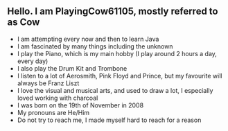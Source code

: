 ## Hello. I am PlayingCow61105, mostly referred to as Cow

- I am attempting every now and then to learn Java
- I am fascinated by many things including the unknown
- I play the Piano, which is my main hobby (I play around 2 hours a day, every day)
- I also play the Drum Kit and Trombone
- I listen to a lot of Aerosmith, Pink Floyd and Prince, but my favourite will always be Franz Liszt
- I love the visual and musical arts, and used to draw a lot, I especially loved working with charcoal
- I was born on the 19th of November in 2008
- My pronouns are He/Him
- Do not try to reach me, I made myself hard to reach for a reason
